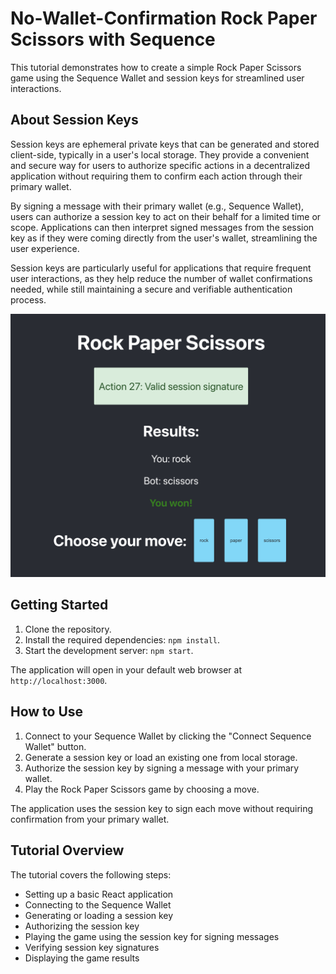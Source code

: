 # No-Wallet-Confirmation Rock Paper Scissors with Sequence

This tutorial demonstrates how to create a simple Rock Paper Scissors game using the Sequence Wallet and session keys for streamlined user interactions.

## About Session Keys

Session keys are ephemeral private keys that can be generated and stored client-side, typically in a user's local storage. They provide a convenient and secure way for users to authorize specific actions in a decentralized application without requiring them to confirm each action through their primary wallet.

By signing a message with their primary wallet (e.g., Sequence Wallet), users can authorize a session key to act on their behalf for a limited time or scope. Applications can then interpret signed messages from the session key as if they were coming directly from the user's wallet, streamlining the user experience.

Session keys are particularly useful for applications that require frequent user interactions, as they help reduce the number of wallet confirmations needed, while still maintaining a secure and verifiable authentication process.

![Screenshot of the game](./src/images/screenshot.png)

## Getting Started

1. Clone the repository.
2. Install the required dependencies: `npm install`.
3. Start the development server: `npm start`.

The application will open in your default web browser at `http://localhost:3000`.

## How to Use

1. Connect to your Sequence Wallet by clicking the "Connect Sequence Wallet" button.
2. Generate a session key or load an existing one from local storage.
3. Authorize the session key by signing a message with your primary wallet.
4. Play the Rock Paper Scissors game by choosing a move.

The application uses the session key to sign each move without requiring confirmation from your primary wallet.

## Tutorial Overview

The tutorial covers the following steps:

- Setting up a basic React application
- Connecting to the Sequence Wallet
- Generating or loading a session key
- Authorizing the session key
- Playing the game using the session key for signing messages
- Verifying session key signatures
- Displaying the game results
